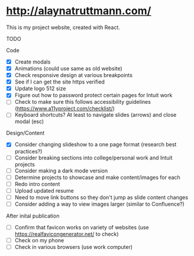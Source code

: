 # http://alaynatruttmann.com/

This is my project website, created with React.

TODO

Code

- [x] Create modals
- [x] Animations (could use same as old website)
- [x] Check responsive design at various breakpoints
- [x] See if I can get the site https verified
- [x] Update logo 512 size
- [x] Figure out how to password protect certain pages for Intuit work
- [ ] Check to make sure this follows accessibility guidelines (https://www.a11yproject.com/checklist/)
- [ ] Keyboard shortcuts? At least to navigate slides (arrows) and close modal (esc)

Design/Content

- [x] Consider changing slideshow to a one page format (research best practices?)
- [ ] Consider breaking sections into college/personal work and Intuit projects
- [ ] Consider making a dark mode version
- [ ] Determine projects to showcase and make content/images for each
- [ ] Redo intro content
- [ ] Upload updated resume
- [ ] Need to move link buttons so they don't jump as slide content changes
- [ ] Consider adding a way to view images larger (similar to Confluence?)

After inital publication

- [ ] Confirm that favicon works on variety of websites (use https://realfavicongenerator.net/ to check)
- [ ] Check on my phone
- [ ] Check in various browsers (use work computer)

